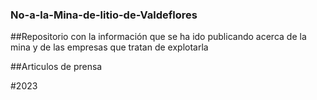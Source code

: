 ### No-a-la-Mina-de-litio-de-Valdeflores
##Repositorio con la información que se ha ido publicando acerca de la mina y de las empresas que tratan de explotarla


##Articulos de prensa

#2023
